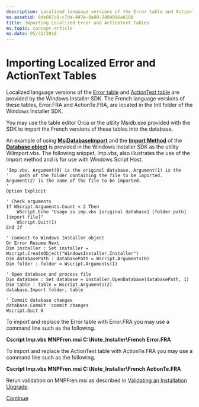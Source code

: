 ```yaml
---
description: Localized language versions of the Error table and ActionText table are provided by the Windows Installer SDK. The French language versions of these tables, Error.FRA and ActionTe.FRA, are located in the Intl folder of the Windows Installer SDK.
ms.assetid: 8de687c8-c7da-497e-8a90-2404096ad100
title: Importing Localized Error and ActionText Tables
ms.topic: concept-article
ms.date: 05/31/2018
---
```


# Importing Localized Error and ActionText Tables

Localized language versions of the [Error table](error-table.md) and [ActionText table](actiontext-table.md) are provided by the Windows Installer SDK. The French language versions of these tables, Error.FRA and ActionTe.FRA, are located in the Intl folder of the Windows Installer SDK.

You may use the table editor Orca or the utility Msidb.exe provided with the SDK to import the French versions of these tables into the database.

An example of using [**MsiDatabaseImport**](/windows/desktop/api/Msiquery/nf-msiquery-msidatabaseimporta) and the [**Import Method**](database-import.md) of the [**Database object**](database-object.md) is provided in the Windows Installer SDK as the utility WiImport.vbs. The following snippet, Imp.vbs, also illustrates the use of the Import method and is for use with Windows Script Host.


```VB
'Imp.vbs. Argument(0) is the original database. Argument(1) is the
'    path of the folder containing the file to be imported. Argument(2) is the name of the file to be imported.
'
Option Explicit

' Check arguments
If WScript.Arguments.Count < 2 Then
    WScript.Echo "Usage is imp.vbs [original database] [folder path] [import file]"
    WScript.Quit(1)
End If

' Connect to Windows Installer object
On Error Resume Next
Dim installer : Set installer = Wscript.CreateObject("WindowsInstaller.Installer")
Dim databasePath : databasePath = Wscript.Arguments(0)
Dim folder : folder = Wscript.Arguments(1)
 
' Open database and process file
Dim database : Set database = installer.OpenDatabase(databasePath, 1)
Dim table : table = Wscript.Arguments(2)
database.Import folder, table 
 
' Commit database changes
database.Commit 'commit changes
Wscript.Quit 0
```



To import and replace the Error table with Error.FRA you may use a command line such as the following.

**Cscript Imp.vbs MNPFren.msi C:\\Note\_Installer\\French Error.FRA**

To import and replace the ActionText table with ActionTe.FRA you may use a command line such as the following.

**Cscript Imp.vbs MNPFren.msi C:\\Note\_Installer\\French ActionTe.FRA**

Rerun validation on MNPFren.msi as described in [Validating an Installation Upgrade](validating-an-installation-upgrade.md).

[Continue](localizing-database-columns.md)

 

 




